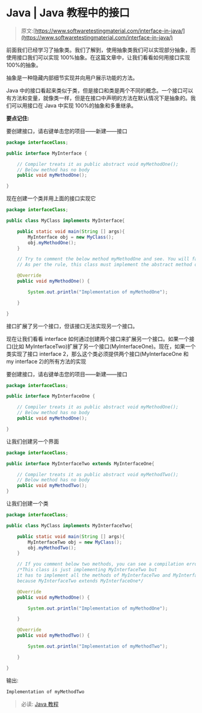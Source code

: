 # Java | Java 教程中的接口

> 原文:[https://www.softwaretestingmaterial.com/interface-in-java/](https://www.softwaretestingmaterial.com/interface-in-java/)

前面我们已经学习了抽象类。我们了解到，使用抽象类我们可以实现部分抽象，而使用接口我们可以实现 100%抽象。在这篇文章中，让我们看看如何用接口实现 100%的抽象。

抽象是一种隐藏内部细节实现并向用户展示功能的方法。

Java 中的接口看起来类似于类，但是接口和类是两个不同的概念。一个接口可以有方法和变量，就像类一样，但是在接口中声明的方法在默认情况下是抽象的。我们可以用接口在 Java 中实现 100%的抽象和多重继承。

**要点记住:**

要创建接口，请右键单击您的项目——新建——接口

```java
package interfaceClass;

public interface MyInterface {

	// Compiler treats it as public abstract void myMethodOne();
	// Below method has no body
	public void myMethodOne();

}
```

现在创建一个类并用上面的接口实现它

```java
package interfaceClass;

public class MyClass implements MyInterface{

	public static void main(String [] args){
		MyInterface obj = new MyClass();
		obj.myMethodOne();
	}

	// Try to comment the below method myMethodOne and see. You will face a compilation erro. 
	// As per the rule, this class must implement the abstract method of interface

	@Override
	public void myMethodOne() {

		System.out.println("Implementation of myMethodOne");

	}

}
```

接口扩展了另一个接口，但该接口无法实现另一个接口。

现在让我们看看 interface 如何通过创建两个接口来扩展另一个接口。如果一个接口(比如 MyInterfaceTwo)扩展了另一个接口(MyInterfaceOne)。现在，如果一个类实现了接口 interface 2，那么这个类必须提供两个接口(MyInterfaceOne 和 my interface 2)的所有方法的实现

要创建接口，请右键单击您的项目——新建——接口

```java
package interfaceClass;

public interface MyInterfaceOne {

	// Compiler treats it as public abstract void myMethodOne();
	// Below method has no body
	public void myMethodOne();

}
```

让我们创建另一个界面

```java
package interfaceClass;

public interface MyInterfaceTwo extends MyInterfaceOne{

	// Compiler treats it as public abstract void myMethodTwo();
	// Below method has no body
	public void myMethodTwo();
}
```

让我们创建一个类

```java
package interfaceClass;

public class MyClass implements MyInterfaceTwo{

	public static void main(String [] args){
		MyInterfaceTwo obj = new MyClass();
		obj.myMethodTwo();
	}

	// If you comment below two methods, you can see a compilation error
	/*This class is just implementing MyInterfaceTwo but 
	it has to implement all the methods of MyInterfaceTwo and MyInterfaceOne as well
	because MyInterfaceTwo extends MyInterfaceOne*/

	@Override
	public void myMethodOne() {

		System.out.println("Implementation of myMethodOne");

	}

	@Override
	public void myMethodTwo() {

		System.out.println("Implementation of myMethodTwo");

	}

}
```

输出:

```java
Implementation of myMethodTwo
```

> 必读: [Java 教程](https://www.softwaretestingmaterial.com/java-tutorial/)